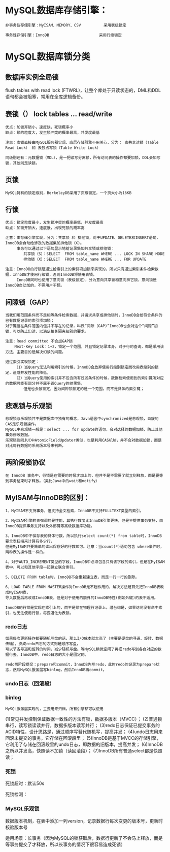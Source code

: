 
# MySQL数据库存储引擎：
    非事务性存储引擎：MyISAM、MEMORY、CSV  		采用表级锁定
    
    事务性存储引擎：InnoDB 						采用行级锁定
    
# MySQL数据库锁分类
    
## 数据库实例全局锁
   flush tables with read lock (FTWRL)，让整个库处于只读状态的，DML和DDL语句都会被阻塞，常用在全库逻辑备份。
   
## 表锁（）  lock tables … read/write
    优点：加锁开销小，速度快，死锁概率小
    缺点：锁的粒度大，发生锁冲突的概率最高，并发度最低
 
    注意：表锁直接由MySQL服务器实现，底层存储引擎不用关心，分为： 表共享读锁（Table Read Lock） 和 表独占写锁（Table Write Lock）
    
    同级别还有：元数据锁（MDL），是一把读写分离锁，所有访问表的操作都要加锁，DDL会加写锁，其他则是读锁。
 
## 页锁
    MySQL特有的锁定级别，BerkeleyDB采用了页级锁定，一个页大小为16KB
 
## 行锁
    优点：锁定粒度最小，发生锁冲突的概率最低，并发度最高
    缺点：加锁开销大，速度慢，出现死锁的概率高
 
    注意：由存储引擎实现，分为：共享锁 和 排他锁，对于UPDATE、DELETE和INSERT语句，InnoDB会自动给涉及的数据集加排他锁（X)。
         事务可以通过以下语句显示地给记录集加共享锁或排他锁：
            共享锁（S）：SELECT  FROM table_name WHERE ... LOCK IN SHARE MODE
            排他锁（X）：SELECT  FROM table_name WHERE ... FOR UPDATE
 
    注意：InnoDB的行锁是通过给索引上的索引项加锁来实现的，所以只有通过索引条件检索数据，InnoDB才使用行级锁，否则InnoDB将使用表锁。
         InnoDB同时也使用了意向锁（表级锁定），分为意向共享锁和意向排它锁，意向锁是InnoDB自动加的，不需用户干预。
 
## 间隙锁（GAP）
    当我们用范围条件而不是相等条件检索数据，并请求共享或排他锁时，InnoDB会给符合条件的已有数据记录的索引项加锁；
    对于键值在条件范围内但并不存在的记录，叫做“间隙（GAP)”InnoDB也会对这个“间隙”加锁，可以防止幻读，以满足相关隔离级别的要求。
 
    注意：Read committed 不会加GAP锁
        Next-Key Lock：1+2，锁定一个范围，并且锁定记录本身。对于行的查询，都是采用该方法，主要目的是解决幻读的问题。
 
    通过索引实现锁定：
        （1）当Query无法利用索引的时候，InnoDB会放弃使用行级别锁定而改用表级别的锁定，造成并发性能的降低。
        （2）当Query使用的索引并不包含所有过滤条件的时候，数据检索使用到的索引键所对应的数据可能有部分并不属于该Query的结果集，
            但是也会被锁定，因为间隙锁锁定的是一个范围，而不是具体的索引键；
 
 
## 悲观锁与乐观锁
    悲观锁与乐观锁并不是数据库中独有的概念，Java语言中synchronized是悲观锁，自旋的CAS是乐观锁操作。
    MySQL中悲观锁一般是：select ... for update的语句，会对选择的数据加锁，防止其他事务修改数据。
    乐观锁则同JUC中AtomicFieldUpdater类似，也是利用CAS机制，并不会对数据加锁，而是对比每行数据的系统版本号来判断。

## 两阶段锁协议
    在 InnoDB 事务中，行锁是在需要的时候才加上的，但并不是不需要了就立刻释放，而是要等到事务结束时才释放。（类比Java中的wait和notify）

## MyISAM与InnoDB的区别：
    1、MyISAM不支持事务，但支持全文检索，InnoDB不支持FULLTEXT类型的索引。

    2、MyISAM引擎的表强调的是性能，其执行数度比InnoDB引擎更快，但是不提供事务支持，而InnoDB提供事务支持以及外部键等高级数据库功能。

    3、InnoDB中不保存表的具体行数，所以执行select count(*) from table时，InnoDB要全表扫描来计算有多少行，
    但是MyISAM只要简单的读出保存好的行数即可。注意：当count(*)语句包含 where条件时，两种表的操作是一样的。

    4、对于AUTO_INCREMENT类型的字段，InnoDB中必须包含只有该字段的索引，但是在MyISAM表中，可以和其他字段一起建立联合索引。

    5、DELETE FROM table时，InnoDB不会重新建立表，而是一行一行的删除。

    6、LOAD TABLE FROM MASTER操作对InnoDB是不起作用的，解决方法是首先把InnoDB表改成MyISAM表，
    导入数据后再改成InnoDB表，但是对于使用的额外的InnoDB特性(例如外键)的表不适用。
    
    InnoDB的行锁是实现在索引上的，而不是锁在物理行记录上。潜台词是，如果访问没有命中索引，也无法使用行锁，将要退化为表锁。
    

### redo日志
    如果每次更新操作都要随机写盘的话，那么I/O成本就太高了（主要是硬盘的寻道、旋转、数据传输），换成redo日志的方式则是顺序写盘，
    可以节省寻道和旋转的时间，减少随机写盘。等MySQL稍微空闲了再把redo写到各自对应的数据行去。InnoDB中，redo日志的大小是固定的。
    
    redo两阶段提交：prepare和commit，InnoDB先写redo，此时redo的记录为prepare状态，然后MySQL服务层写binlog，然后InnoDB再commit。
    
### undo日志（回滚段）

### binlog
    MySQL服务层实现的，主要用来归档，所有引擎都可以使用


(1)常见并发控制保证数据一致性的方法有锁，数据多版本（MVCC）；
(2)普通锁串行，读写锁读读并行，数据多版本读写并行；
(3)redo日志保证已提交事务的ACID特性，设计思路是，通过顺序写替代随机写，提高并发；
(4)undo日志用来回滚未提交的事务，它存储在回滚段里；
(5)InnoDB是基于MVCC的存储引擎，它利用了存储在回滚段里的undo日志，即数据的旧版本，提高并发；
(6)InnoDB之所以并发高，快照读不加锁（读回滚段）；
(7)InnoDB所有普通select都是快照读；

### 死锁

死锁超时：默认50s

死锁检测：

### MySQL乐观锁
数据版本机制，在表中添加一列version，记录数据行每次变更的版本号，更新时校验版本号

适用场景：长事务（因为MySQL的锁获取后，数据行更新了不会马上释放，而是等事务提交了才释放，所以长事务的情况下很容易造成死锁）